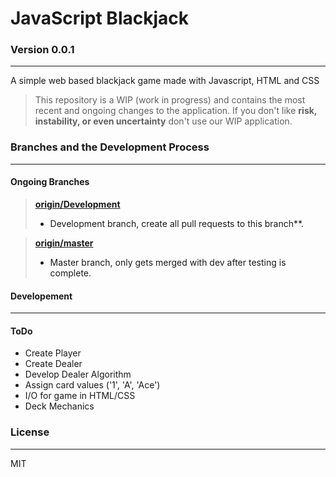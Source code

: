 # JavaScript Blackjack

### Version 0.0.1
------------------------------------------------------------------------
A simple web based blackjack game made with Javascript, HTML and CSS
> This repository is a WIP (work in progress) and contains the most recent and ongoing changes to the application. If you don't like **risk, instability, or even uncertainty** don't use our WIP application.



### Branches and the Development Process
------
#### Ongoing Branches

  ><a href="https://github.com/bkd705/blackjack/tree/Development">**origin/Development**<a/>
  >- Development branch, create all pull requests to this branch**.

  ><a href="https://github.com/bkd705/blackjack/tree/master">**origin/master**<a/>
  >- Master branch, only gets merged with dev after testing is complete.


#### Developement
------
#### ToDo

  * Create Player
  * Create Dealer
  * Develop Dealer Algorithm
  * Assign card values ('1', 'A', 'Ace')
  * I/O for game in HTML/CSS
  * Deck Mechanics


### License
----

MIT
